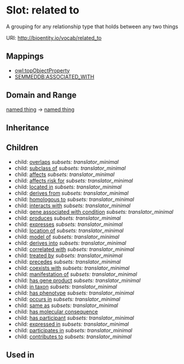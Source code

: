 # Slot: related to


A grouping for any relationship type that holds between any two things

URI: http://bioentity.io/vocab/related_to
## Mappings

 * [owl:topObjectProperty](http://purl.obolibrary.org/obo/owl_topObjectProperty)
 * [SEMMEDDB:ASSOCIATED_WITH](http://purl.obolibrary.org/obo/SEMMEDDB_ASSOCIATED_WITH)
## Domain and Range

[named thing](NamedThing.md) -> [named thing](NamedThing.md)
## Inheritance

## Children

 *  child: [overlaps](overlaps.md) *subsets: translator_minimal*
 *  child: [subclass of](subclass_of.md) *subsets: translator_minimal*
 *  child: [affects](affects.md) *subsets: translator_minimal*
 *  child: [affects risk for](affects_risk_for.md) *subsets: translator_minimal*
 *  child: [located in](located_in.md) *subsets: translator_minimal*
 *  child: [derives from](derives_from.md) *subsets: translator_minimal*
 *  child: [homologous to](homologous_to.md) *subsets: translator_minimal*
 *  child: [interacts with](interacts_with.md) *subsets: translator_minimal*
 *  child: [gene associated with condition](gene_associated_with_condition.md) *subsets: translator_minimal*
 *  child: [produces](produces.md) *subsets: translator_minimal*
 *  child: [expresses](expresses.md) *subsets: translator_minimal*
 *  child: [location of](location_of.md) *subsets: translator_minimal*
 *  child: [model of](model_of.md) *subsets: translator_minimal*
 *  child: [derives into](derives_into.md) *subsets: translator_minimal*
 *  child: [correlated with](correlated_with.md) *subsets: translator_minimal*
 *  child: [treated by](treated_by.md) *subsets: translator_minimal*
 *  child: [precedes](precedes.md) *subsets: translator_minimal*
 *  child: [coexists with](coexists_with.md) *subsets: translator_minimal*
 *  child: [manifestation of](manifestation_of.md) *subsets: translator_minimal*
 *  child: [has gene product](has_gene_product.md) *subsets: translator_minimal*
 *  child: [in taxon](in_taxon.md) *subsets: translator_minimal*
 *  child: [has phenotype](has_phenotype.md) *subsets: translator_minimal*
 *  child: [occurs in](occurs_in.md) *subsets: translator_minimal*
 *  child: [same as](same_as.md) *subsets: translator_minimal*
 *  child: [has molecular consequence](has_molecular_consequence.md)
 *  child: [has participant](has_participant.md) *subsets: translator_minimal*
 *  child: [expressed in](expressed_in.md) *subsets: translator_minimal*
 *  child: [participates in](participates_in.md) *subsets: translator_minimal*
 *  child: [contributes to](contributes_to.md) *subsets: translator_minimal*
## Used in

